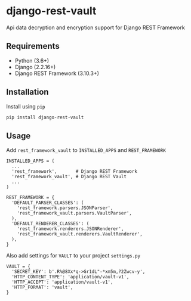 # django-rest-vault

Api data decryption and encryption support for Django REST Framework

## Requirements

- Python (3.6+)
- Django (2.2.16+)
- Django REST Framework (3.10.3+)

## Installation

Install using `pip`

```sh
pip install django-rest-vault
```

## Usage

Add `rest_framework_vault` to `INSTALLED_APPS` and `REST_FRAMEWORK`

```
INSTALLED_APPS = (
  ...
  'rest_framework',       # Django REST Framework
  'rest_framework_vault', # Django REST Vault
  ...
)

REST_FRAMEWORK = {
  'DEFAULT_PARSER_CLASSES': (
    'rest_framework.parsers.JSONParser',
	'rest_framework_vault.parsers.VaultParser',
  ),
  'DEFAULT_RENDERER_CLASSES': (
    'rest_framework.renderers.JSONRenderer',
    'rest_framework_vault.renderers.VaultRenderer',
  ),
}
```

Also add settings for `VAULT` to your project `settings.py`

```
VAULT = {
  'SECRET_KEY': b'.R%@8Xx*q->Gr1dL"-*xm5m,?2Zwcv-y',
  'HTTP_CONTENT_TYPE': 'application/vault-v1',
  'HTTP_ACCEPT': 'application/vault-v1',
  'HTTP_FORMAT': 'vault',
}
```
